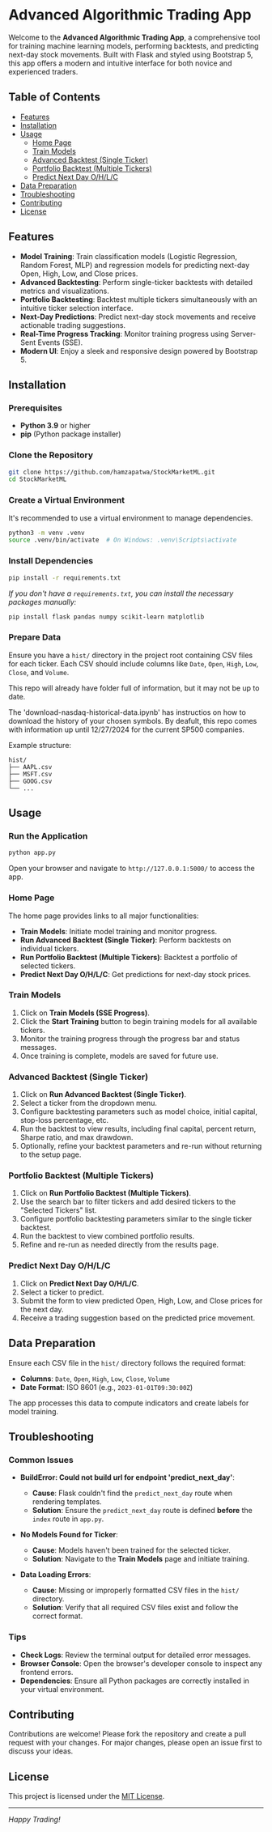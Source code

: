 # Advanced Algorithmic Trading App

Welcome to the **Advanced Algorithmic Trading App**, a comprehensive tool for training machine learning models, performing backtests, and predicting next-day stock movements. Built with Flask and styled using Bootstrap 5, this app offers a modern and intuitive interface for both novice and experienced traders.

## Table of Contents

- [Features](#features)
- [Installation](#installation)
- [Usage](#usage)
  - [Home Page](#home-page)
  - [Train Models](#train-models)
  - [Advanced Backtest (Single Ticker)](#advanced-backtest-single-ticker)
  - [Portfolio Backtest (Multiple Tickers)](#portfolio-backtest-multiple-tickers)
  - [Predict Next Day O/H/L/C](#predict-next-day-ohlc)
- [Data Preparation](#data-preparation)
- [Troubleshooting](#troubleshooting)
- [Contributing](#contributing)
- [License](#license)

## Features

- **Model Training**: Train classification models (Logistic Regression, Random Forest, MLP) and regression models for predicting next-day Open, High, Low, and Close prices.
- **Advanced Backtesting**: Perform single-ticker backtests with detailed metrics and visualizations.
- **Portfolio Backtesting**: Backtest multiple tickers simultaneously with an intuitive ticker selection interface.
- **Next-Day Predictions**: Predict next-day stock movements and receive actionable trading suggestions.
- **Real-Time Progress Tracking**: Monitor training progress using Server-Sent Events (SSE).
- **Modern UI**: Enjoy a sleek and responsive design powered by Bootstrap 5.

## Installation

### Prerequisites

- **Python 3.9** or higher
- **pip** (Python package installer)

### Clone the Repository

```bash
git clone https://github.com/hamzapatwa/StockMarketML.git
cd StockMarketML
```

### Create a Virtual Environment

It's recommended to use a virtual environment to manage dependencies.

```bash
python3 -m venv .venv
source .venv/bin/activate  # On Windows: .venv\Scripts\activate
```

### Install Dependencies

```bash
pip install -r requirements.txt
```

*If you don't have a `requirements.txt`, you can install the necessary packages manually:*

```bash
pip install flask pandas numpy scikit-learn matplotlib
```

### Prepare Data

Ensure you have a `hist/` directory in the project root containing CSV files for each ticker. Each CSV should include columns like `Date`, `Open`, `High`, `Low`, `Close`, and `Volume`.

This repo will already have folder full of information, but it may not be up to date.

The 'download-nasdaq-historical-data.ipynb' has instructios on how to download the history of your chosen symbols. By deafult, this repo comes with information up until 12/27/2024 for the current SP500 companies.

Example structure:

```
hist/
├── AAPL.csv
├── MSFT.csv
├── GOOG.csv
└── ...
```

## Usage

### Run the Application

```bash
python app.py
```

Open your browser and navigate to `http://127.0.0.1:5000/` to access the app.

### Home Page

The home page provides links to all major functionalities:

- **Train Models**: Initiate model training and monitor progress.
- **Run Advanced Backtest (Single Ticker)**: Perform backtests on individual tickers.
- **Run Portfolio Backtest (Multiple Tickers)**: Backtest a portfolio of selected tickers.
- **Predict Next Day O/H/L/C**: Get predictions for next-day stock prices.

### Train Models

1. Click on **Train Models (SSE Progress)**.
2. Click the **Start Training** button to begin training models for all available tickers.
3. Monitor the training progress through the progress bar and status messages.
4. Once training is complete, models are saved for future use.

### Advanced Backtest (Single Ticker)

1. Click on **Run Advanced Backtest (Single Ticker)**.
2. Select a ticker from the dropdown menu.
3. Configure backtesting parameters such as model choice, initial capital, stop-loss percentage, etc.
4. Run the backtest to view results, including final capital, percent return, Sharpe ratio, and max drawdown.
5. Optionally, refine your backtest parameters and re-run without returning to the setup page.

### Portfolio Backtest (Multiple Tickers)

1. Click on **Run Portfolio Backtest (Multiple Tickers)**.
2. Use the search bar to filter tickers and add desired tickers to the "Selected Tickers" list.
3. Configure portfolio backtesting parameters similar to the single ticker backtest.
4. Run the backtest to view combined portfolio results.
5. Refine and re-run as needed directly from the results page.

### Predict Next Day O/H/L/C

1. Click on **Predict Next Day O/H/L/C**.
2. Select a ticker to predict.
3. Submit the form to view predicted Open, High, Low, and Close prices for the next day.
4. Receive a trading suggestion based on the predicted price movement.

## Data Preparation

Ensure each CSV file in the `hist/` directory follows the required format:

- **Columns**: `Date`, `Open`, `High`, `Low`, `Close`, `Volume`
- **Date Format**: ISO 8601 (e.g., `2023-01-01T09:30:00Z`)

The app processes this data to compute indicators and create labels for model training.

## Troubleshooting

### Common Issues

- **BuildError: Could not build url for endpoint 'predict_next_day'**:
  - **Cause**: Flask couldn't find the `predict_next_day` route when rendering templates.
  - **Solution**: Ensure the `predict_next_day` route is defined **before** the `index` route in `app.py`.

- **No Models Found for Ticker**:
  - **Cause**: Models haven't been trained for the selected ticker.
  - **Solution**: Navigate to the **Train Models** page and initiate training.

- **Data Loading Errors**:
  - **Cause**: Missing or improperly formatted CSV files in the `hist/` directory.
  - **Solution**: Verify that all required CSV files exist and follow the correct format.

### Tips

- **Check Logs**: Review the terminal output for detailed error messages.
- **Browser Console**: Open the browser's developer console to inspect any frontend errors.
- **Dependencies**: Ensure all Python packages are correctly installed in your virtual environment.

## Contributing

Contributions are welcome! Please fork the repository and create a pull request with your changes. For major changes, please open an issue first to discuss your ideas.

## License

This project is licensed under the [MIT License](LICENSE).

---

*Happy Trading!*
